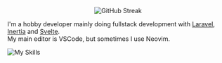 <p align="center">
  <img src="https://github-readme-streak-stats-blue-zeta.vercel.app?user=TheBlckbird&theme=transparent&hide_border=true&exclude_days=Sun" alt="GitHub Streak" />
</p>

I'm a hobby developer mainly doing fullstack development with [Laravel](https://laravel.com/), [Inertia](https://inertiajs.com/) and [Svelte](https://svelte.dev).  
My main editor is VSCode, but sometimes I use Neovim.

![My Skills](https://skillicons.dev/icons?i=html,css,scss,js,ts,svelte,rust,php,laravel,vscode,neovim&theme=light&perline=7)
